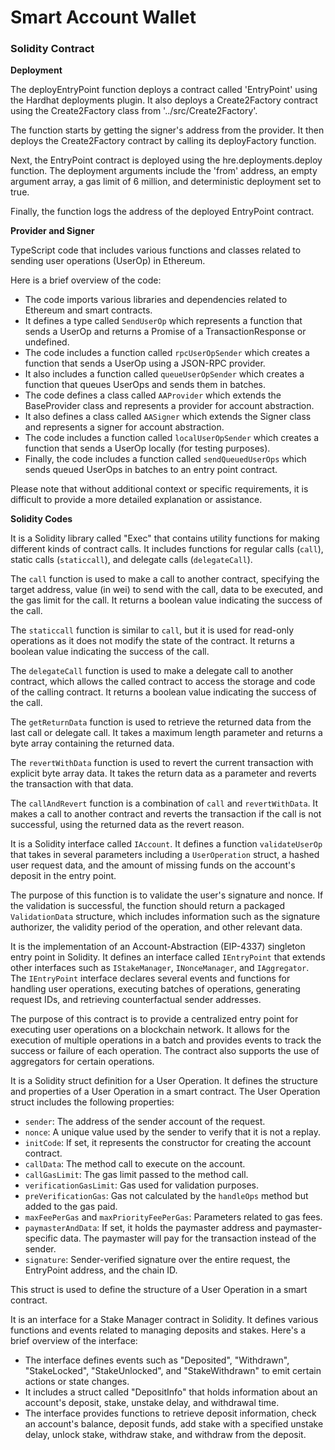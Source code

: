 # Smart Account Wallet

### Solidity Contract

**Deployment**

The deployEntryPoint function deploys a contract called 'EntryPoint' using the Hardhat deployments plugin. It also deploys a Create2Factory contract using the Create2Factory class from '../src/Create2Factory'.

The function starts by getting the signer's address from the provider. It then deploys the Create2Factory contract by calling its deployFactory function.

Next, the EntryPoint contract is deployed using the hre.deployments.deploy function. The deployment arguments include the 'from' address, an empty argument array, a gas limit of 6 million, and deterministic deployment set to true.

Finally, the function logs the address of the deployed EntryPoint contract.

**Provider and Signer**

TypeScript code that includes various functions and classes related to sending user operations (UserOp) in Ethereum.

Here is a brief overview of the code:

- The code imports various libraries and dependencies related to Ethereum and smart contracts.
- It defines a type called `SendUserOp` which represents a function that sends a UserOp and returns a Promise of a TransactionResponse or undefined.
- The code includes a function called `rpcUserOpSender` which creates a function that sends a UserOp using a JSON-RPC provider.
- It also includes a function called `queueUserOpSender` which creates a function that queues UserOps and sends them in batches.
- The code defines a class called `AAProvider` which extends the BaseProvider class and represents a provider for account abstraction.
- It also defines a class called `AASigner` which extends the Signer class and represents a signer for account abstraction.
- The code includes a function called `localUserOpSender` which creates a function that sends a UserOp locally (for testing purposes).
- Finally, the code includes a function called `sendQueuedUserOps` which sends queued UserOps in batches to an entry point contract.

Please note that without additional context or specific requirements, it is difficult to provide a more detailed explanation or assistance.

**Solidity Codes**

It is a Solidity library called "Exec" that contains utility functions for making different kinds of contract calls. It includes functions for regular calls (`call`), static calls (`staticcall`), and delegate calls (`delegateCall`). 

The `call` function is used to make a call to another contract, specifying the target address, value (in wei) to send with the call, data to be executed, and the gas limit for the call. It returns a boolean value indicating the success of the call.

The `staticcall` function is similar to `call`, but it is used for read-only operations as it does not modify the state of the contract. It returns a boolean value indicating the success of the call.

The `delegateCall` function is used to make a delegate call to another contract, which allows the called contract to access the storage and code of the calling contract. It returns a boolean value indicating the success of the call.

The `getReturnData` function is used to retrieve the returned data from the last call or delegate call. It takes a maximum length parameter and returns a byte array containing the returned data.

The `revertWithData` function is used to revert the current transaction with explicit byte array data. It takes the return data as a parameter and reverts the transaction with that data.

The `callAndRevert` function is a combination of `call` and `revertWithData`. It makes a call to another contract and reverts the transaction if the call is not successful, using the returned data as the revert reason.

It is a Solidity interface called `IAccount`. It defines a function `validateUserOp` that takes in several parameters including a `UserOperation` struct, a hashed user request data, and the amount of missing funds on the account's deposit in the entry point.

The purpose of this function is to validate the user's signature and nonce. If the validation is successful, the function should return a packaged `ValidationData` structure, which includes information such as the signature authorizer, the validity period of the operation, and other relevant data.

It is the implementation of an Account-Abstraction (EIP-4337) singleton entry point in Solidity. It defines an interface called `IEntryPoint` that extends other interfaces such as `IStakeManager`, `INonceManager`, and `IAggregator`. The `IEntryPoint` interface declares several events and functions for handling user operations, executing batches of operations, generating request IDs, and retrieving counterfactual sender addresses.

The purpose of this contract is to provide a centralized entry point for executing user operations on a blockchain network. It allows for the execution of multiple operations in a batch and provides events to track the success or failure of each operation. The contract also supports the use of aggregators for certain operations.

It is a Solidity struct definition for a User Operation. It defines the structure and properties of a User Operation in a smart contract. The User Operation struct includes the following properties:

- `sender`: The address of the sender account of the request.
- `nonce`: A unique value used by the sender to verify that it is not a replay.
- `initCode`: If set, it represents the constructor for creating the account contract.
- `callData`: The method call to execute on the account.
- `callGasLimit`: The gas limit passed to the method call.
- `verificationGasLimit`: Gas used for validation purposes.
- `preVerificationGas`: Gas not calculated by the `handleOps` method but added to the gas paid.
- `maxFeePerGas` and `maxPriorityFeePerGas`: Parameters related to gas fees.
- `paymasterAndData`: If set, it holds the paymaster address and paymaster-specific data. The paymaster will pay for the transaction instead of the sender.
- `signature`: Sender-verified signature over the entire request, the EntryPoint address, and the chain ID.

This struct is used to define the structure of a User Operation in a smart contract.

It is an interface for a Stake Manager contract in Solidity. It defines various functions and events related to managing deposits and stakes. Here's a brief overview of the interface:

- The interface defines events such as "Deposited", "Withdrawn", "StakeLocked", "StakeUnlocked", and "StakeWithdrawn" to emit certain actions or state changes.
- It includes a struct called "DepositInfo" that holds information about an account's deposit, stake, unstake delay, and withdrawal time.
- The interface provides functions to retrieve deposit information, check an account's balance, deposit funds, add stake with a specified unstake delay, unlock stake, withdraw stake, and withdraw from the deposit.


